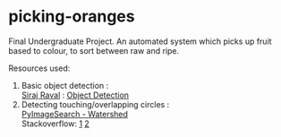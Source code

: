 # picking-oranges
Final Undergraduate Project. An automated system which picks up fruit based to colour, to sort between raw and ripe.

Resources used:

1. Basic object detection : 
  <br>[Siraj Raval](https://www.youtube.com/channel/UCWN3xxRkmTPmbKwht9FuE5A) : [Object Detection](https://youtu.be/OnWIYI6-4Ss)
2. Detecting touching/overlapping circles : 
  <br>[PyImageSearch - Watershed](http://www.pyimagesearch.com/2015/11/02/watershed-opencv/)
  <br>Stackoverflow: [1](http://stackoverflow.com/questions/26932891/detect-touching-overlapping-circles-ellipses-with-opencv-and-python) [2](http://stackoverflow.com/questions/25667053/find-overlapping-complex-circles-with-opencv)
